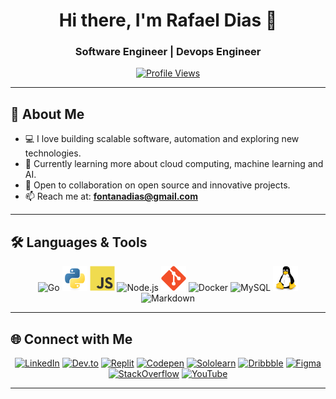 <!--
  README.md for Draf09
  Redesigned GitHub Profile
-->

<h1 align="center">Hi there, I'm Rafael Dias 👋</h1>
<h3 align="center">Software Engineer | Devops Engineer</h3>

<p align="center">
  <a href="https://github.com/Draf09">
    <img src="https://komarev.com/ghpvc/?username=Draf09&style=flat-square&color=green" alt="Profile Views"/>
  </a>
</p>

---

## 🚀 About Me

- 💻 I love building scalable software, automation and exploring new technologies.
- 🌱 Currently learning more about cloud computing, machine learning and AI.
- 🤝 Open to collaboration on open source and innovative projects.
- 📫 Reach me at: **fontanadias@gmail.com**

---

## 🛠️ Languages & Tools

<p align="center">
  <img src="https://cdn.jsdelivr.net/gh/devicons/devicon/icons/go/go-original-wordmark.svg" alt="Go" width="40" height="40"/>
  <img src="https://raw.githubusercontent.com/devicons/devicon/master/icons/python/python-original.svg" alt="Python" width="40" height="40"/>
  <img src="https://raw.githubusercontent.com/devicons/devicon/master/icons/javascript/javascript-original.svg" alt="JavaScript" width="40" height="40"/>
  <img src="https://cdn.jsdelivr.net/gh/devicons/devicon/icons/nodejs/nodejs-original.svg" alt="Node.js" width="40" height="40"/>
  <img src="https://raw.githubusercontent.com/devicons/devicon/master/icons/git/git-original.svg" alt="Git" width="40" height="40"/>
  <img src="https://cdn.jsdelivr.net/gh/devicons/devicon/icons/docker/docker-original.svg" alt="Docker" width="40" height="40"/>
  <img src="https://cdn.jsdelivr.net/gh/devicons/devicon/icons/mysql/mysql-original.svg" alt="MySQL" width="40" height="40"/>
  <img src="https://raw.githubusercontent.com/devicons/devicon/master/icons/linux/linux-original.svg" alt="Linux" width="40" height="40"/>
  <img src="https://cdn.jsdelivr.net/gh/devicons/devicon/icons/markdown/markdown-original.svg" alt="Markdown" width="40" height="40"/>
</p>

---

## 🌐 Connect with Me

<p align="center">
  <!-- <a href="https://twitter.com/fontana_dias"><img src="https://img.shields.io/badge/Twitter-1DA1F2?logo=twitter&logoColor=white&style=flat-square" alt="Twitter"/></a> -->
  <a href="https://www.linkedin.com/in/rafael-fontana-dias-17930513/"><img src="https://img.shields.io/badge/LinkedIn-blue?logo=linkedin&logoColor=white&style=flat-square" alt="LinkedIn"/></a>
  <a href="https://dev.to/diasrafa"><img src="https://img.shields.io/badge/Dev.to-212121?logo=devdotto&logoColor=white&style=flat-square" alt="Dev.to"/></a>
  <a href="https://replit.com/@Draf09"><img src="https://img.shields.io/badge/Replit-212121?logo=replit&logoColor=f0f0f0&style=flat-square" alt="Replit"/></a>
  <a href="https://codepen.io/draf09"><img src="https://img.shields.io/badge/Codepen-545454?logo=codepen&logoColor=white&style=flat-square" alt="Codepen"/></a>
  <a href="https://sololearn.page.link/DraF"><img src="https://img.shields.io/badge/Sololearn-blue?logo=sololearn&logoColor=white&style=flat-square" alt="Sololearn"/></a>
  <a href="https://dribbble.com/diasrafa"><img src="https://img.shields.io/badge/Dribbble-e54786?logo=dribbble&logoColor=white&style=flat-square" alt="Dribbble"/></a>
  <a href="https://figma.com/@diasrafa"><img src="https://img.shields.io/badge/Figma-e54786?logo=figma&logoColor=white&style=flat-square" alt="Figma"/></a>
  <a href="https://stackoverflow.com/users/6543741/fontanadias"><img src="https://img.shields.io/badge/StackOverflow-f48024?logo=stackoverflow&logoColor=white&style=flat-square" alt="StackOverflow"/></a>
  <a href="https://www.youtube.com/channel/UCzv9uSgCQPo7_SHhFJ-_-HA"><img src="https://img.shields.io/badge/YouTube-ff0000?logo=youtube&logoColor=white&style=flat-square" alt="YouTube"/></a>
</p>

---
